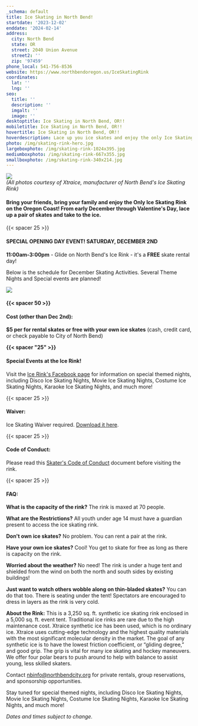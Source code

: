```yaml
---
_schema: default
title: Ice Skating in North Bend!
startdate: '2023-12-02'
enddate: '2024-02-14'
address:
  city: North Bend
  state: OR
  street: 2040 Union Avenue
  street2: ''
  zip: '97459'
phone_local: 541-756-8536
website: https://www.northbendoregon.us/IceSkatingRink
coordinates:
  lat: ''
  lng: ''
seo:
  title: ''
  description: ''
  imgalt: ''
  image: ''
desktoptitle: Ice Skating in North Bend, OR!!
mobiletitle: Ice Skating in North Bend, OR!!
hovertitle: Ice Skating in North Bend, OR!!
hoverdescription: Lace up you ice skates and enjoy the only Ice Skating on the Coast!
photo: /img/skating-rink-hero.jpg
largeboxphoto: /img/skating-rink-1024x395.jpg
mediumboxphoto: /img/skating-rink-667x355.jpg
smallboxphoto: /img/skating-rink-340x214.jpg
---
```

![](/img/skating-rink-1024x395.jpg)<br>*(All photos courtesy of Xtraice, manufacturer of North Bend's Ice Skating Rink)*

#### Bring your friends, bring your family and enjoy the Only Ice Skating Rink on the Oregon Coast! From early December through Valentine's Day, lace up a pair of skates and take to the ice.&nbsp;

{{< spacer 25 >}}

#### SPECIAL OPENING DAY EVENT! SATURDAY, DECEMBER 2ND

**11:00am-3:00pm** - Glide on North Bend's Ice Rink - it's a **FREE** skate rental day!

Below is the schedule for December Skating Activities. Several Theme Nights and Special events are planned!

![](/img/december-ice-rink-schedule.png)

#### {{< spacer 50 >}}

#### Cost (other than Dec 2nd):

**$5 per for rental skates or free with your own ice skates** (cash, credit card, or check payable to City of North Bend)

**{{< spacer "25" >}}**

#### Special Events at the Ice Rink!

Visit the <a target="_blank" rel="noopener" href="https://www.facebook.com/NorthBendIceSkatingRink">Ice Rink's Facebook page</a> for information on special themed nights, including Disco Ice Skating Nights, Movie Ice Skating Nights, Costume Ice Skating Nights, Karaoke Ice Skating Nights, and much more!

{{< spacer 25 >}}

#### Waiver:

Ice Skating Waiver required. [Download it here](/img/iceskatingwaiverform2013215120622am.pdf).

{{< spacer 25 >}}

#### Code of Conduct:

Please read this [Skater's Code of Conduct](/img/skaterscodeofconduct2013242120622am.pdf) document before visiting the rink.

{{< spacer 25 >}}

#### FAQ:

**What is the capacity of the rink?** The rink is maxed at 70 people.

**What are the Restrictions?** All youth under age 14 must have a guardian present to access the ice skating rink.

**Don't own ice skates?** No problem. You can rent a pair at the rink.

**Have your own ice skates?** Cool! You get to skate for free as long as there is capacity on the rink.

**Worried about the weather?** No need! The rink is under a huge tent and shielded from the wind on both the north and south sides by existing buildings!

**Just want to watch others wobble along on thin-bladed skates?** You can do that too. There is seating under the tent! Spectators are encouraged to dress in layers as the rink is very cold.

**About the Rink:** This is a 3,250 sq. ft. synthetic ice skating rink enclosed in a 5,000 sq. ft. event tent. Traditional ice rinks are rare due to the high maintenance cost. Xtraice synthetic ice has been used, which is no ordinary ice. Xtraice uses cutting-edge technology and the highest quality materials with the most significant molecular density in the market. The goal of any synthetic ice is to have the lowest friction coefficient, or “gliding degree,” and good grip. The grip is vital for many ice skating and hockey maneuvers. We offer four polar bears to push around to help with balance to assist young, less skilled skaters.

Contact [nbinfo@northbendcity.org](mailto:nbinfo@northbendcity.org) for private rentals, group reservations, and sponsorship opportunities.

Stay tuned for special themed nights, including Disco Ice Skating Nights, Movie Ice Skating Nights, Costume Ice Skating Nights, Karaoke Ice Skating Nights, and much more!

*Dates and times subject to change.*